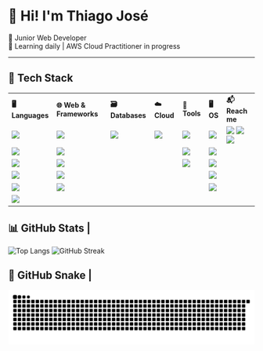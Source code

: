# 👋 Hi! I'm Thiago José

🎯 Junior Web Developer   
🌱 Learning daily | AWS Cloud Practitioner in progress

---

## 🧰 Tech Stack 

<table style="border-collapse: collapse; width: 100%;">
  <tr>
    <th style="text-align: left;">🖥️ Languages</th>
    <th style="text-align: left;">🌐 Web & Frameworks</th>
    <th style="text-align: left;">🗃️ Databases</th>
    <th style="text-align: left;">☁️ Cloud</th>
    <th style="text-align: left;">🔧 Tools</th>
    <th style="text-align: left;">🖥️ OS</th>
    <th style="text-align: left;">📬 Reach me</th>
  </tr>
  <tr>
    <td><img src="https://img.shields.io/badge/PHP-777BB4?style=flat-square&logo=php&logoColor=white"></td>
    <td><img src="https://img.shields.io/badge/Laravel-FF2D20?style=flat-square&logo=laravel&logoColor=white"></td>
    <td><img src="https://img.shields.io/badge/MySQL-4479A1?style=flat-square&logo=mysql&logoColor=white"></td>
    <td><img src="https://img.shields.io/badge/AWS-232F3E?style=flat-square&logo=amazon-aws&logoColor=white"></td>
    <td><img src="https://img.shields.io/badge/Git-F05032?style=flat-square&logo=git&logoColor=white"></td>
    <td><img src="https://img.shields.io/badge/Linux-FCC624?style=flat-square&logo=linux&logoColor=black"></td>
    <td>
      <img src="https://img.shields.io/badge/-LinkedIn-0077B5?style=flat-square&logo=linkedin&logoColor=white" url="https://www.linkedin.com/in/th-jose/">
      <img src="https://img.shields.io/badge/-Gmail-D14836?style=flat-square&logo=gmail&logoColor=white" url="mailto:thiagoesoj@gmail.com">
      <img src="https://img.shields.io/badge/-GitHub-181717?style=flat-square&logo=github&logoColor=white" url="https://github.com/thiagojoseSS">
    </td>
  </tr>
  <tr>
    <td><img src="https://img.shields.io/badge/Python-3670A0?style=flat-square&logo=python&logoColor=ffdd54"></td>
    <td><img src="https://img.shields.io/badge/TailwindCSS-38B2AC?style=flat-square&logo=tailwind-css&logoColor=white"></td>
    <td></td>
    <td></td>
    <td><img src="https://img.shields.io/badge/VSCode-007ACC?style=flat-square&logo=visual-studio-code&logoColor=white"></td>
    <td><img src="https://img.shields.io/badge/Windows-0078D6?style=flat-square&logo=windows&logoColor=white"></td>
    <td></td>
  </tr>
  <tr>
    <td><img src="https://img.shields.io/badge/JavaScript-F7DF1E?style=flat-square&logo=javascript&logoColor=black"></td>
    <td><img src="https://img.shields.io/badge/Bootstrap-7952B3?style=flat-square&logo=bootstrap&logoColor=white"></td>
    <td></td>
    <td></td>
    <td><img src="https://img.shields.io/badge/Node.js-339933?style=flat-square&logo=node.js&logoColor=white"></td>
    <td><img src="https://img.shields.io/badge/Ubuntu-E95420?style=flat-square&logo=ubuntu&logoColor=white"></td>
    <td></td>
  </tr>
  <tr>
    <td><img src="https://img.shields.io/badge/C%23-239120?style=flat-square&logo=c-sharp&logoColor=white"></td>
    <td><img src="https://img.shields.io/badge/HTML5-E34F26?style=flat-square&logo=html5&logoColor=white"></td>
    <td></td>
    <td></td>
    <td></td>
    <td><img src="https://img.shields.io/badge/Debian-A81D33?style=flat-square&logo=debian&logoColor=white"></td>
    <td></td>
  </tr>
  <tr>
    <td><img src="https://img.shields.io/badge/Java-ED8B00?style=flat-square&logo=openjdk&logoColor=white"></td>
    <td><img src="https://img.shields.io/badge/CSS3-1572B6?style=flat-square&logo=css3&logoColor=white"></td>
    <td></td>
    <td></td>
    <td></td>
    <td><img src="https://img.shields.io/badge/Mint-87CF3E?style=flat-square&logo=linux-mint&logoColor=white"></td>
    <td></td>
  </tr>
  <tr>
    <td><img src="https://img.shields.io/badge/C-00599C?style=flat-square&logo=c&logoColor=white"></td>
    <td></td>
    <td></td>
    <td></td>
    <td></td>
    <td></td>
    <td></td>
  </tr>
</table>

## 📊 GitHub Stats |

![Top Langs](https://github-readme-stats.vercel.app/api/top-langs/?username=thiagojosess&layout=compact&theme=tokyonight)
![GitHub Streak](https://streak-stats.demolab.com?user=thiagojosess&theme=tokyonight&mode=weekly)

## 🐍 GitHub Snake |

![github-snake](https://github.com/thiagojoseSS/thiagojoseSS/raw/output/github-contribution-grid-snake-dark.svg)
